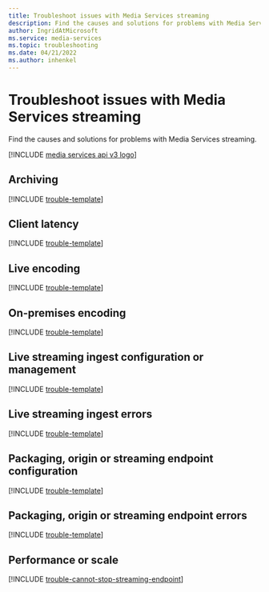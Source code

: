 ```yaml
---
title: Troubleshoot issues with Media Services streaming
description: Find the causes and solutions for problems with Media Services streaming.
author: IngridAtMicrosoft
ms.service: media-services
ms.topic: troubleshooting
ms.date: 04/21/2022
ms.author: inhenkel
---
```

# Troubleshoot issues with Media Services streaming

Find the causes and solutions for problems with Media Services streaming.

[!INCLUDE [media services api v3 logo](./includes/v3-hr.md)]

## Archiving

[!INCLUDE [trouble-template](includes/trouble-template.md)]

## Client latency

[!INCLUDE [trouble-template](includes/trouble-template.md)]

## Live encoding

[!INCLUDE [trouble-template](includes/trouble-template.md)]

## On-premises encoding

[!INCLUDE [trouble-template](includes/trouble-template.md)]

## Live streaming ingest configuration or management

[!INCLUDE [trouble-template](includes/trouble-template.md)]

## Live streaming ingest errors

[!INCLUDE [trouble-template](includes/trouble-template.md)]

## Packaging, origin or streaming endpoint configuration

[!INCLUDE [trouble-template](includes/trouble-template.md)]

## Packaging, origin or streaming endpoint errors

[!INCLUDE [trouble-template](includes/trouble-template.md)]

## Performance or scale

[!INCLUDE [trouble-cannot-stop-streaming-endpoint](includes/trouble-cannot-stop-streaming-endpoint.md)]
